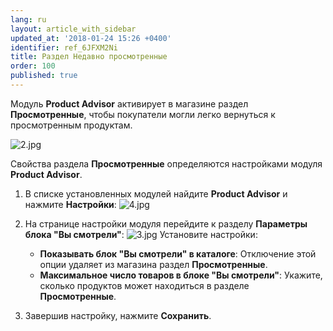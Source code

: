 ```yaml
---
lang: ru
layout: article_with_sidebar
updated_at: '2018-01-24 15:26 +0400'
identifier: ref_6JFXM2Ni
title: Раздел Недавно просмотренные
order: 100
published: true
---
```

Модуль **Product Advisor** активирует в магазине раздел **Просмотренные**, чтобы покупатели могли легко вернуться к просмотренным продуктам.

![2.jpg]({{site.baseurl}}/attachments/ref_6JFXM2Ni/2.jpg)

Свойства раздела **Просмотренные** определяются настройками модуля **Product Advisor**.

1.  В списке установленных модулей найдите **Product Advisor** и нажмите **Настройки**:
    ![4.jpg]({{site.baseurl}}/attachments/ref_6JFXM2Ni/4.jpg)

2.  На странице настройки модуля перейдите к разделу **Параметры блока "Вы смотрели"**:
    ![3.jpg]({{site.baseurl}}/attachments/ref_6JFXM2Ni/3.jpg)
    Установите настройки:
    *   **Показывать блок "Вы смотрели" в каталоге**: Отключение этой опции удаляет из магазина раздел **Просмотренные**.
    *   **Максимальное число товаров в блоке "Вы смотрели"**: Укажите, сколько продуктов может находиться в разделе **Просмотренные**.

3.  Завершив настройку, нажмите **Сохранить**.
